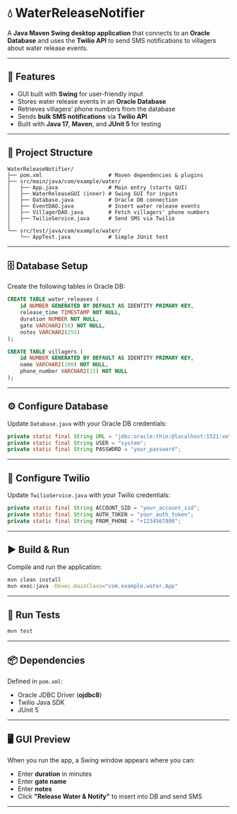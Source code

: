 # 💧 WaterReleaseNotifier

A **Java Maven Swing desktop application** that connects to an **Oracle Database** and uses the **Twilio API** to send SMS notifications to villagers about water release events.  

---

## 🚀 Features
- GUI built with **Swing** for user-friendly input  
- Stores water release events in an **Oracle Database**  
- Retrieves villagers’ phone numbers from the database  
- Sends **bulk SMS notifications** via **Twilio API**  
- Built with **Java 17**, **Maven**, and **JUnit 5** for testing  

---

## 📂 Project Structure
```
WaterReleaseNotifier/
├── pom.xml                     # Maven dependencies & plugins
├── src/main/java/com/example/water/
│   ├── App.java                # Main entry (starts GUI)
│   ├── WaterReleaseGUI (inner) # Swing GUI for inputs
│   ├── Database.java           # Oracle DB connection
│   ├── EventDAO.java           # Insert water release events
│   ├── VillagerDAO.java        # Fetch villagers' phone numbers
│   ├── TwilioService.java      # Send SMS via Twilio
│
└── src/test/java/com/example/water/
    └── AppTest.java            # Simple JUnit test
```

---

## 🗄️ Database Setup  

Create the following tables in Oracle DB:  

```sql
CREATE TABLE water_releases (
    id NUMBER GENERATED BY DEFAULT AS IDENTITY PRIMARY KEY,
    release_time TIMESTAMP NOT NULL,
    duration NUMBER NOT NULL,
    gate VARCHAR2(50) NOT NULL,
    notes VARCHAR2(255)
);

CREATE TABLE villagers (
    id NUMBER GENERATED BY DEFAULT AS IDENTITY PRIMARY KEY,
    name VARCHAR2(100) NOT NULL,
    phone_number VARCHAR2(15) NOT NULL
);
```

---

## ⚙️ Configure Database  

Update `Database.java` with your Oracle DB credentials:  

```java
private static final String URL = "jdbc:oracle:thin:@localhost:1521:xe";
private static final String USER = "system";
private static final String PASSWORD = "your_password";
```

---

## 📲 Configure Twilio  

Update `TwilioService.java` with your Twilio credentials:  

```java
private static final String ACCOUNT_SID = "your_account_sid";
private static final String AUTH_TOKEN = "your_auth_token";
private static final String FROM_PHONE = "+1234567890"; 
```

---

## ▶️ Build & Run  

Compile and run the application:  

```bash
mvn clean install
mvn exec:java -Dexec.mainClass="com.example.water.App"
```

---

## 🧪 Run Tests  

```bash
mvn test
```

---

## 📦 Dependencies  

Defined in `pom.xml`:  
- Oracle JDBC Driver (**ojdbc8**)  
- Twilio Java SDK  
- JUnit 5  

---

## 🖥️ GUI Preview  

When you run the app, a Swing window appears where you can:  
- Enter **duration** in minutes  
- Enter **gate name**  
- Enter **notes**  
- Click **"Release Water & Notify"** to insert into DB and send SMS  

---


